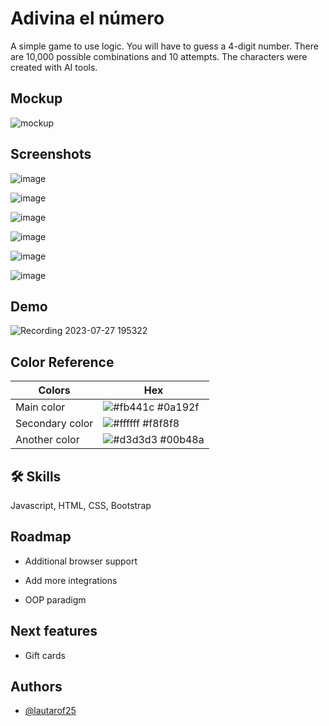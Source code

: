 
# Adivina el número

A simple game to use logic. You will have to guess a 4-digit number. There are 10,000 possible combinations and 10 attempts. The characters were created with AI tools.

## Mockup
![mockup](https://github.com/Lautarof25/guessTheNumber/assets/81919816/499b5952-38d4-4d76-b614-bfd8f8e9de2c)

## Screenshots

![image](https://github.com/Lautarof25/guessTheNumber/assets/81919816/f5df3256-c1e2-42a9-8fab-8c45dbf08617)

![image](https://github.com/Lautarof25/guessTheNumber/assets/81919816/81689e60-c9cc-4bf1-9237-94d5102bc85f)

![image](https://github.com/Lautarof25/guessTheNumber/assets/81919816/ce77a8c3-57b1-4466-9816-ed6bce3f31bb)

![image](https://github.com/Lautarof25/guessTheNumber/assets/81919816/dd7ce215-79e5-45a1-8b56-04964ca3f1d9)

![image](https://github.com/Lautarof25/guessTheNumber/assets/81919816/de9c30c9-010b-4ce6-801b-294ec3811308)

![image](https://github.com/Lautarof25/guessTheNumber/assets/81919816/fdf393d7-cac0-4cf6-acf1-1172922b2039)


## Demo

![Recording 2023-07-27 195322](https://github.com/Lautarof25/guessTheNumber/assets/81919816/bcba2dbc-33af-48d7-9ea0-b2fbe52d5d02)


## Color Reference

| Colors             | Hex                                                                |
| ----------------- | ------------------------------------------------------------------ |
| Main color | ![#fb441c](https://via.placeholder.com/10/fb441c?text=+) #0a192f |
| Secondary color | ![#ffffff](https://via.placeholder.com/10/ffffff?text=+) #f8f8f8 |
| Another color | ![#d3d3d3](https://via.placeholder.com/10/d3d3d3?text=+) #00b48a |

## 🛠 Skills
Javascript, HTML, CSS, Bootstrap


## Roadmap

- Additional browser support

- Add more integrations

- OOP paradigm

## Next features

- Gift cards


## Authors

- [@lautarof25](https://www.github.com/lautarof25)

